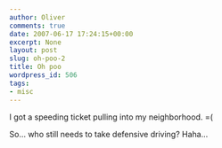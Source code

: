 ```yaml
---
author: Oliver
comments: true
date: 2007-06-17 17:24:15+00:00
excerpt: None
layout: post
slug: oh-poo-2
title: Oh poo
wordpress_id: 506
tags:
- misc
---
```


I got a speeding ticket pulling into my neighborhood. =(

So... who still needs to take defensive driving? Haha...